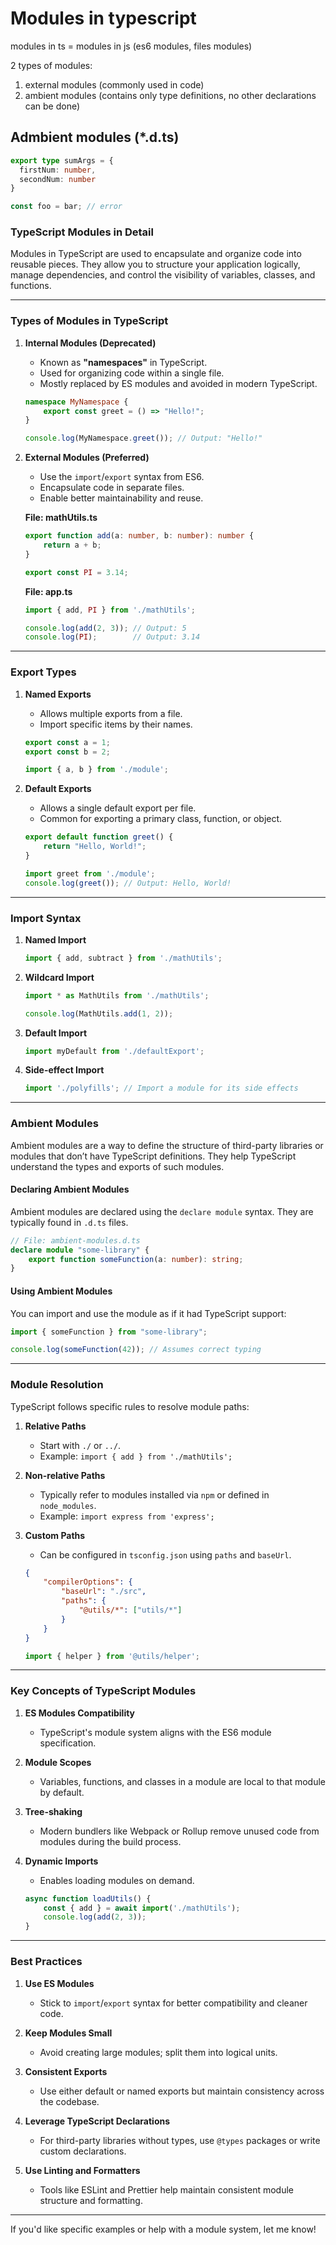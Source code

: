 # Modules in typescript

modules in ts = modules in js (es6 modules, files modules)

2 types of modules:
1. external modules (commonly used in code)
2. ambient modules (contains only type definitions, no other declarations can be done)

## Admbient modules (*.d.ts)

```typescript
export type sumArgs = {
  firstNum: number,
  secondNum: number
}

const foo = bar; // error
```

### **TypeScript Modules in Detail**

Modules in TypeScript are used to encapsulate and organize code into reusable pieces. They allow you to structure your application logically, manage dependencies, and control the visibility of variables, classes, and functions.

---

### **Types of Modules in TypeScript**

1. **Internal Modules (Deprecated)**
   - Known as **"namespaces"** in TypeScript.
   - Used for organizing code within a single file.
   - Mostly replaced by ES modules and avoided in modern TypeScript.

   ```typescript
   namespace MyNamespace {
       export const greet = () => "Hello!";
   }

   console.log(MyNamespace.greet()); // Output: "Hello!"
   ```

2. **External Modules (Preferred)**
   - Use the `import`/`export` syntax from ES6.
   - Encapsulate code in separate files.
   - Enable better maintainability and reuse.

   **File: mathUtils.ts**
   ```typescript
   export function add(a: number, b: number): number {
       return a + b;
   }

   export const PI = 3.14;
   ```

   **File: app.ts**
   ```typescript
   import { add, PI } from './mathUtils';

   console.log(add(2, 3)); // Output: 5
   console.log(PI);        // Output: 3.14
   ```

---

### **Export Types**

1. **Named Exports**
   - Allows multiple exports from a file.
   - Import specific items by their names.

   ```typescript
   export const a = 1;
   export const b = 2;
   ```

   ```typescript
   import { a, b } from './module';
   ```

2. **Default Exports**
   - Allows a single default export per file.
   - Common for exporting a primary class, function, or object.

   ```typescript
   export default function greet() {
       return "Hello, World!";
   }
   ```

   ```typescript
   import greet from './module';
   console.log(greet()); // Output: Hello, World!
   ```

---

### **Import Syntax**

1. **Named Import**
   ```typescript
   import { add, subtract } from './mathUtils';
   ```

2. **Wildcard Import**
   ```typescript
   import * as MathUtils from './mathUtils';

   console.log(MathUtils.add(1, 2));
   ```

3. **Default Import**
   ```typescript
   import myDefault from './defaultExport';
   ```

4. **Side-effect Import**
   ```typescript
   import './polyfills'; // Import a module for its side effects
   ```

---

### **Ambient Modules**

Ambient modules are a way to define the structure of third-party libraries or modules that don’t have TypeScript definitions. They help TypeScript understand the types and exports of such modules.

#### **Declaring Ambient Modules**
Ambient modules are declared using the `declare module` syntax. They are typically found in `.d.ts` files.

```typescript
// File: ambient-modules.d.ts
declare module "some-library" {
    export function someFunction(a: number): string;
}
```

#### **Using Ambient Modules**
You can import and use the module as if it had TypeScript support:

```typescript
import { someFunction } from "some-library";

console.log(someFunction(42)); // Assumes correct typing
```

---

### **Module Resolution**

TypeScript follows specific rules to resolve module paths:

1. **Relative Paths**
   - Start with `./` or `../`.
   - Example: `import { add } from './mathUtils';`

2. **Non-relative Paths**
   - Typically refer to modules installed via `npm` or defined in `node_modules`.
   - Example: `import express from 'express';`

3. **Custom Paths**
   - Can be configured in `tsconfig.json` using `paths` and `baseUrl`.

   ```json
   {
       "compilerOptions": {
           "baseUrl": "./src",
           "paths": {
               "@utils/*": ["utils/*"]
           }
       }
   }
   ```

   ```typescript
   import { helper } from '@utils/helper';
   ```

---

### **Key Concepts of TypeScript Modules**

1. **ES Modules Compatibility**
   - TypeScript's module system aligns with the ES6 module specification.

2. **Module Scopes**
   - Variables, functions, and classes in a module are local to that module by default.

3. **Tree-shaking**
   - Modern bundlers like Webpack or Rollup remove unused code from modules during the build process.

4. **Dynamic Imports**
   - Enables loading modules on demand.

   ```typescript
   async function loadUtils() {
       const { add } = await import('./mathUtils');
       console.log(add(2, 3));
   }
   ```

---

### **Best Practices**

1. **Use ES Modules**
   - Stick to `import`/`export` syntax for better compatibility and cleaner code.

2. **Keep Modules Small**
   - Avoid creating large modules; split them into logical units.

3. **Consistent Exports**
   - Use either default or named exports but maintain consistency across the codebase.

4. **Leverage TypeScript Declarations**
   - For third-party libraries without types, use `@types` packages or write custom declarations.

5. **Use Linting and Formatters**
   - Tools like ESLint and Prettier help maintain consistent module structure and formatting.

---

If you'd like specific examples or help with a module system, let me know!
